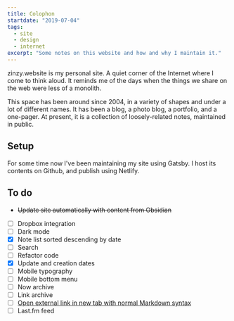 ```yaml
---
title: Colophon
startdate: "2019-07-04"
tags:
  - site
  - design
  - internet
excerpt: "Some notes on this website and how and why I maintain it."
---
```

zinzy.website is my personal site. A quiet corner of the Internet where I come to think aloud. It reminds me of the days when the things we share on the web were less of a monolith.

This space has been around since 2004, in a variety of shapes and under a lot of different names. It has been a blog, a photo blog, a portfolio, and a one-pager. At present, it is a collection of loosely-related notes, maintained in public. 

## Setup
For some time now I've been maintaining my site using Gatsby. I host its contents on Github, and publish using Netlify.

## To do
- ~~Update site automatically with content from Obsidian~~
- [ ] Dropbox integration
- [ ] Dark mode
- [x] Note list sorted descending by date
- [ ] Search
- [ ] Refactor code
- [x] Update and creation dates
- [ ] Mobile typography
- [ ] Mobile bottom menu
- [ ] Now archive
- [ ] Link archive
- [ ] [Open external link in new tab with normal Markdown syntax](https://danielgregory.dev/articles/open-links-in-new-tab-gatsby-mdx)
- [ ] Last.fm feed
